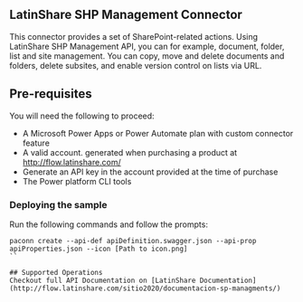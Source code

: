 ## LatinShare SHP Management Connector
This connector provides a set of SharePoint-related actions. Using LatinShare SHP Management API, you can for example, document, folder, list and site management.  You can copy, move and delete documents and folders, delete subsites, and enable version control on lists via URL. 

## Pre-requisites
You will need the following to proceed:
* A Microsoft Power Apps or Power Automate plan with custom connector feature
* A valid account. generated when purchasing a product at http://flow.latinshare.com/
* Generate an API key in the account provided at the time of purchase
* The Power platform CLI tools

### Deploying the sample
Run the following commands and follow the prompts:

```paconn
paconn create --api-def apiDefinition.swagger.json --api-prop apiProperties.json --icon [Path to icon.png]
``

## Supported Operations
Checkout full API Documentation on [LatinShare Documentation](http://flow.latinshare.com/sitio2020/documentacion-sp-managments/)